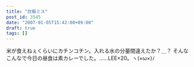 ```yaml
---
title: "炊飯ミス"
post_id: 3545
date: "2007-01-05T15:42:00+09:00"
draft: true
tags: []
---
```



米が食えねぇくらいにカチンコチン。入れる水の分量間違えたか？＿？ そんなこんなで今日の昼食は素カレーでした。……LEE×20。ヽ(×ω×)ﾉ

